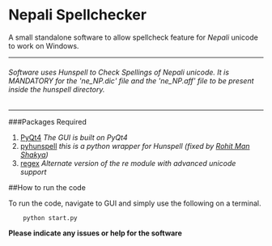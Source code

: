 # Nepali Spellchecker

A small standalone software to allow spellcheck feature for *Nepali* unicode to work on Windows.

**************
###### Software uses Hunspell to Check Spellings of Nepali unicode. It is *MANDATORY* for the 'ne_NP.dic' file and the 'ne_NP.aff' file to be present inside the hunspell directory.

**************
###Packages Required

1. [PyQt4](http://www.riverbankcomputing.com/software/pyqt/download)
    _The GUI is built on PyQt4_
2. [pyhunspell](https://github.com/akshaylb/nepali-spellchecker-v2/tree/master/pyhunspell)
    _this is a python wrapper for Hunspell (fixed by [Rohit Man Shakya](https://github.com/rhoit?source=c))_
3. [regex](https://pypi.python.org/pypi/regex) 
    _Alternate version of the re module with advanced unicode support_ 

##How to run the code

To run the code, navigate to GUI and simply use the following on a terminal.

        python start.py
        
**Please indicate any issues or help for the software** 

